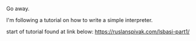Go away.

I'm following a tutorial on how to write a simple interpreter.

start of tutorial found at link below:
https://ruslanspivak.com/lsbasi-part1/ 